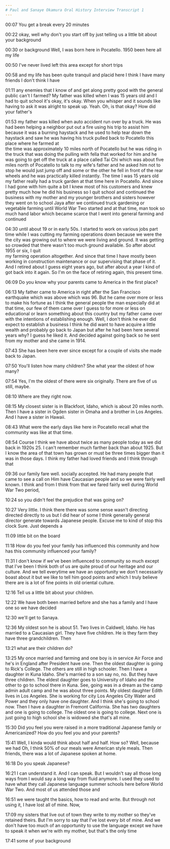 ```yaml
---
# Paul and Sanaye Okamura Oral History Interview Transcript 1 
--- 
```


00:07 
You get a break every 20 minutes 

00:22 
okay, well why don't you start off by just telling us a little bit about your background 

00:30 
or background Well, I was born here in Pocatello. 1950 been here all my life 

00:50 
I've never lived left this area except for short trips 

00:58 
and my life has been quite tranquil and placid here I think I have many friends I don't think I have 

01:11 
any enemies that I know of and get along pretty good with the general public can't I farmed? My father  was killed when I was 15 years old and I had to quit school it's okay, it's okay. When you whisper and it  sounds like having to ask it was alright to speak up. Yeah. Oh, is that okay? How did your father's 

01:53 
my father was killed when auto accident run over by a truck. He was had been helping a neighbor put  out a fire using his trip to assist him because it was a burning haystack and he used to help tear down  the haystack and saw he was having his truck pulled back to Pocatello this place where he farmed at  
the time was approximately 10 miles north of Pocatello but he was riding in the truck that was doing the  pulling with fella that worked for him and he was going to get off the truck at a place called Tai Chi  which was about five miles north of Pocatello to talk to my wife's father and he asked him not to stop he  would just jump off and some or the other he fell in front of the rear wheels and he was practically killed  instantly. The time I was 15 years old my father really had a truck garden at that time here in Pocatello.  And since I had gone with him quite a bit I knew most of his customers and knew pretty much how he  did his business so I quit school and continued the business with my mother and my younger brothers  and sisters however they went on to school Jaya after we continued truck gardening or vegetable  farming until World War Two started and at that time, man took so much hand labor which became  scarce that I went into general farming and continued 

04:30
until about 19 or in early 50s. I started to work on various jobs part time while I was cutting my farming  operations down because we were the the city was growing out to where we were living and ground. It  was getting so crowded that there wasn't too much ground available. So after about 1955 or six, I quit  
my farming operation altogether. And since that time I have mostly been working in construction  maintenance or our supervising that phase of it. And I retired about I guess eight years ago, but after  about a year I kind of got back into it again. So I'm on the face of retiring again, this present time. 

06:09 
Do you know why your parents came to America in the first place? 

06:13 
My father came to America in right after the San Francisco earthquake which was above which was 96.  But he came over more or less to make his fortune as I think the general people the man especially did  at that time, our few of them came over I guess to for more or less on educational or learn something  about this country but my father came over with the intentions of establishing enough. Well, I don't think  he ever did expect to establish a business I think he did want to have acquire a little wealth and  probably go back to Japan but after he had been here several years why? I guess he liked it. And  decided against going back so he sent from my mother and she came in 1914. 

07:43 
She has been here ever since except for a couple of visits she made back to Japan. 

07:50 
You'll listen how many children? She what year the oldest of how many? 

07:54 
Yes, I'm the oldest of there were six originally. There are five of us still, maybe. 

08:10 
Where are they right now. 

08:15 
My closest sister is in Blackfoot, Idaho, which is about 20 miles north. Then I have a sister in Ogden  sister in Omaha and a brother in Los Angeles. And I have a sister in Hawaii. 

08:43 
What were the early days like here in Pocatello recall what the community was like at that time. 

08:54 
Course I think we have about twice as many people today as we did back in 1920s 25. I can't  remember much farther back than about 1925. But I know the area of that town has grown or must be  three times bigger than it was in those days. I think my father had loved friends and I think through that

09:36
our family fare well. socially accepted. He had many people that came to see a call on Him have  Caucasian people and so we were fairly well known. I think and from I think from that we fared fairly  well during World War Two period, 

10:24 
so you didn't feel the prejudice that was going on? 

10:27 
Very little. I think there there was some sense wasn't directing directed directly to us but I did hear of  some I think generally general director generate towards Japanese people. Excuse me to kind of stop  this clock Sure. Just depends a 

11:09 
little bit on the board 

11:18 
How do you feel your family has influenced this community and how has this community influenced your family? 

11:31 
I don't know if we've been influenced to community so much except that I've been I think both of us are  quite proud of our heritage and our culture. And we tell everytime we have an opportunity we don't  necessarily boast about it but we like to tell him good points and which I truly believe there are is a lot of  fine points in old oriental culture. 

12:16 
Tell us a little bit about your children. 

12:22 
We have both been married before and she has a family and I have one so we have decided 

12:30 
we'll get to Sanaya. 

12:36 
My oldest son he is about 51. Two lives in Caldwell, Idaho. He has married to a Caucasian girl. They  have five children. He is they farm they have three grandchildren. Then 

13:21 
what are their children do? 

13:25 
My once married and farming and one boy is in service Air Force and he's in England after President  have one. Then the oldest daughter is going to Rick's College. The others are still in high schooler. 
Then I have a daughter in Kuna Idaho. She's married to a son say no, no. But they have three children.  The eldest daughter goes to University of Idaho and the other to go to school there in Kuna. See, going  was in a dream as the camp admin adult camp and he was about three points. My oldest daughter  Edith lives in Los Angeles. She is working for city Los Angeles City Water and Power and they only  have one daughter. And I think she's going to school now. Then I have a daughter in Fremont  California. She has two daughters and one is going to college. The oldest one is going to college. Next  one is just going to high school she is widowed she that's all mine. 

15:30 
Did you feel you were raised in a more traditional Japanese family or Americanized? How do you feel  you and your parents? 

15:41 
Well, I kinda would think about half and half. How so? Well, because we had Oh, I think 50% of our  meals were American style meals. Then friends, there was a lot of Japanese spoken at home. 

16:18 
Do you speak Japanese? 

16:21 
I can understand it. And I can speak. But I wouldn't say all those long ways from I would say a long way  from fluid anymore. I used they used to have what they call Japanese language summer schools here  before World War Two. And most of us attended those and 

16:51 
we were taught the basics, how to read and write. But through not using it, I have lost all of mine. Now, 

17:09 
my sisters that live out of town they write to my mother so they've retained theirs. But I'm sorry to say  that I've lost every bit of mine. And we don't have too much of an opportunity to use the language  except we have to speak it when we're with my mother, but that's the only time 

17:41 
some of your background

